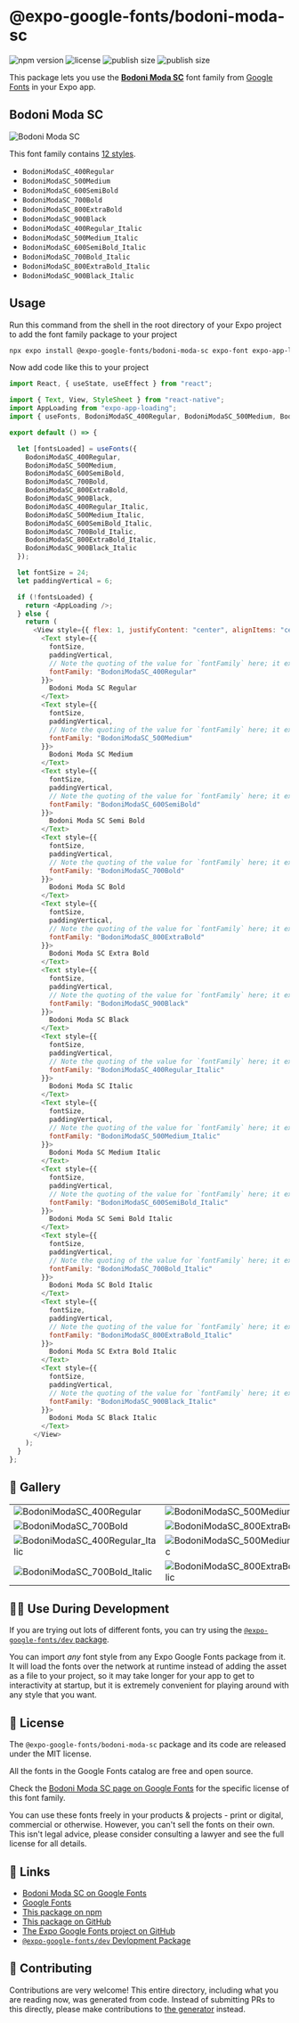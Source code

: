 # @expo-google-fonts/bodoni-moda-sc

![npm version](https://flat.badgen.net/npm/v/@expo-google-fonts/bodoni-moda-sc)
![license](https://flat.badgen.net/github/license/expo/google-fonts)
![publish size](https://flat.badgen.net/packagephobia/install/@expo-google-fonts/bodoni-moda-sc)
![publish size](https://flat.badgen.net/packagephobia/publish/@expo-google-fonts/bodoni-moda-sc)

This package lets you use the [**Bodoni Moda SC**](https://fonts.google.com/specimen/Bodoni+Moda+SC) font family from [Google Fonts](https://fonts.google.com/) in your Expo app.

## Bodoni Moda SC

![Bodoni Moda SC](./font-family.png)

This font family contains [12 styles](#-gallery).

- `BodoniModaSC_400Regular`
- `BodoniModaSC_500Medium`
- `BodoniModaSC_600SemiBold`
- `BodoniModaSC_700Bold`
- `BodoniModaSC_800ExtraBold`
- `BodoniModaSC_900Black`
- `BodoniModaSC_400Regular_Italic`
- `BodoniModaSC_500Medium_Italic`
- `BodoniModaSC_600SemiBold_Italic`
- `BodoniModaSC_700Bold_Italic`
- `BodoniModaSC_800ExtraBold_Italic`
- `BodoniModaSC_900Black_Italic`

## Usage

Run this command from the shell in the root directory of your Expo project to add the font family package to your project

```sh
npx expo install @expo-google-fonts/bodoni-moda-sc expo-font expo-app-loading
```

Now add code like this to your project

```js
import React, { useState, useEffect } from "react";

import { Text, View, StyleSheet } from "react-native";
import AppLoading from "expo-app-loading";
import { useFonts, BodoniModaSC_400Regular, BodoniModaSC_500Medium, BodoniModaSC_600SemiBold, BodoniModaSC_700Bold, BodoniModaSC_800ExtraBold, BodoniModaSC_900Black, BodoniModaSC_400Regular_Italic, BodoniModaSC_500Medium_Italic, BodoniModaSC_600SemiBold_Italic, BodoniModaSC_700Bold_Italic, BodoniModaSC_800ExtraBold_Italic, BodoniModaSC_900Black_Italic } from '@expo-google-fonts/bodoni-moda-sc';

export default () => {

  let [fontsLoaded] = useFonts({
    BodoniModaSC_400Regular, 
    BodoniModaSC_500Medium, 
    BodoniModaSC_600SemiBold, 
    BodoniModaSC_700Bold, 
    BodoniModaSC_800ExtraBold, 
    BodoniModaSC_900Black, 
    BodoniModaSC_400Regular_Italic, 
    BodoniModaSC_500Medium_Italic, 
    BodoniModaSC_600SemiBold_Italic, 
    BodoniModaSC_700Bold_Italic, 
    BodoniModaSC_800ExtraBold_Italic, 
    BodoniModaSC_900Black_Italic
  });

  let fontSize = 24;
  let paddingVertical = 6;

  if (!fontsLoaded) {
    return <AppLoading />;
  } else {
    return (
      <View style={{ flex: 1, justifyContent: "center", alignItems: "center" }}>
        <Text style={{
          fontSize,
          paddingVertical,
          // Note the quoting of the value for `fontFamily` here; it expects a string!
          fontFamily: "BodoniModaSC_400Regular"
        }}>
          Bodoni Moda SC Regular
        </Text>
        <Text style={{
          fontSize,
          paddingVertical,
          // Note the quoting of the value for `fontFamily` here; it expects a string!
          fontFamily: "BodoniModaSC_500Medium"
        }}>
          Bodoni Moda SC Medium
        </Text>
        <Text style={{
          fontSize,
          paddingVertical,
          // Note the quoting of the value for `fontFamily` here; it expects a string!
          fontFamily: "BodoniModaSC_600SemiBold"
        }}>
          Bodoni Moda SC Semi Bold
        </Text>
        <Text style={{
          fontSize,
          paddingVertical,
          // Note the quoting of the value for `fontFamily` here; it expects a string!
          fontFamily: "BodoniModaSC_700Bold"
        }}>
          Bodoni Moda SC Bold
        </Text>
        <Text style={{
          fontSize,
          paddingVertical,
          // Note the quoting of the value for `fontFamily` here; it expects a string!
          fontFamily: "BodoniModaSC_800ExtraBold"
        }}>
          Bodoni Moda SC Extra Bold
        </Text>
        <Text style={{
          fontSize,
          paddingVertical,
          // Note the quoting of the value for `fontFamily` here; it expects a string!
          fontFamily: "BodoniModaSC_900Black"
        }}>
          Bodoni Moda SC Black
        </Text>
        <Text style={{
          fontSize,
          paddingVertical,
          // Note the quoting of the value for `fontFamily` here; it expects a string!
          fontFamily: "BodoniModaSC_400Regular_Italic"
        }}>
          Bodoni Moda SC Italic
        </Text>
        <Text style={{
          fontSize,
          paddingVertical,
          // Note the quoting of the value for `fontFamily` here; it expects a string!
          fontFamily: "BodoniModaSC_500Medium_Italic"
        }}>
          Bodoni Moda SC Medium Italic
        </Text>
        <Text style={{
          fontSize,
          paddingVertical,
          // Note the quoting of the value for `fontFamily` here; it expects a string!
          fontFamily: "BodoniModaSC_600SemiBold_Italic"
        }}>
          Bodoni Moda SC Semi Bold Italic
        </Text>
        <Text style={{
          fontSize,
          paddingVertical,
          // Note the quoting of the value for `fontFamily` here; it expects a string!
          fontFamily: "BodoniModaSC_700Bold_Italic"
        }}>
          Bodoni Moda SC Bold Italic
        </Text>
        <Text style={{
          fontSize,
          paddingVertical,
          // Note the quoting of the value for `fontFamily` here; it expects a string!
          fontFamily: "BodoniModaSC_800ExtraBold_Italic"
        }}>
          Bodoni Moda SC Extra Bold Italic
        </Text>
        <Text style={{
          fontSize,
          paddingVertical,
          // Note the quoting of the value for `fontFamily` here; it expects a string!
          fontFamily: "BodoniModaSC_900Black_Italic"
        }}>
          Bodoni Moda SC Black Italic
        </Text>
      </View>
    );
  }
};
```

## 🔡 Gallery


||||
|-|-|-|
|![BodoniModaSC_400Regular](./BodoniModaSC_400Regular.ttf.png)|![BodoniModaSC_500Medium](./BodoniModaSC_500Medium.ttf.png)|![BodoniModaSC_600SemiBold](./BodoniModaSC_600SemiBold.ttf.png)||
|![BodoniModaSC_700Bold](./BodoniModaSC_700Bold.ttf.png)|![BodoniModaSC_800ExtraBold](./BodoniModaSC_800ExtraBold.ttf.png)|![BodoniModaSC_900Black](./BodoniModaSC_900Black.ttf.png)||
|![BodoniModaSC_400Regular_Italic](./BodoniModaSC_400Regular_Italic.ttf.png)|![BodoniModaSC_500Medium_Italic](./BodoniModaSC_500Medium_Italic.ttf.png)|![BodoniModaSC_600SemiBold_Italic](./BodoniModaSC_600SemiBold_Italic.ttf.png)||
|![BodoniModaSC_700Bold_Italic](./BodoniModaSC_700Bold_Italic.ttf.png)|![BodoniModaSC_800ExtraBold_Italic](./BodoniModaSC_800ExtraBold_Italic.ttf.png)|![BodoniModaSC_900Black_Italic](./BodoniModaSC_900Black_Italic.ttf.png)||


## 👩‍💻 Use During Development

If you are trying out lots of different fonts, you can try using the [`@expo-google-fonts/dev` package](https://github.com/expo/google-fonts/tree/master/font-packages/dev#readme).

You can import _any_ font style from any Expo Google Fonts package from it. It will load the fonts over the network at runtime instead of adding the asset as a file to your project, so it may take longer for your app to get to interactivity at startup, but it is extremely convenient for playing around with any style that you want.


## 📖 License

The `@expo-google-fonts/bodoni-moda-sc` package and its code are released under the MIT license.

All the fonts in the Google Fonts catalog are free and open source.

Check the [Bodoni Moda SC page on Google Fonts](https://fonts.google.com/specimen/Bodoni+Moda+SC) for the specific license of this font family.

You can use these fonts freely in your products & projects - print or digital, commercial or otherwise. However, you can't sell the fonts on their own. This isn't legal advice, please consider consulting a lawyer and see the full license for all details.

## 🔗 Links

- [Bodoni Moda SC on Google Fonts](https://fonts.google.com/specimen/Bodoni+Moda+SC)
- [Google Fonts](https://fonts.google.com/)
- [This package on npm](https://www.npmjs.com/package/@expo-google-fonts/bodoni-moda-sc)
- [This package on GitHub](https://github.com/expo/google-fonts/tree/master/font-packages/bodoni-moda-sc)
- [The Expo Google Fonts project on GitHub](https://github.com/expo/google-fonts)
- [`@expo-google-fonts/dev` Devlopment Package](https://github.com/expo/google-fonts/tree/master/font-packages/dev)

## 🤝 Contributing

Contributions are very welcome! This entire directory, including what you are reading now, was generated from code. Instead of submitting PRs to this directly, please make contributions to [the generator](https://github.com/expo/google-fonts/tree/master/packages/generator) instead.
